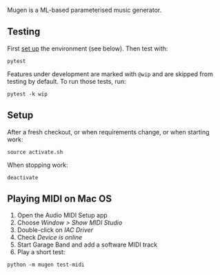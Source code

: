 Mugen is a ML-based parameterised music generator.


## Testing

First [set up](#setup) the environment (see below). Then test with:

```
pytest
```

Features under development are marked with `@wip` and are skipped from testing by default. To run those tests, run:

```
pytest -k wip
```


## Setup

After a fresh checkout, or when requirements change, or when starting work:
```
source activate.sh
```

When stopping work:
```
deactivate
```


## Playing MIDI on Mac OS

1. Open the Audio MIDI Setup app
2. Choose _Window > Show MIDI Studio_
3. Double-click on _IAC Driver_
4. Check _Device is online_
5. Start Garage Band and add a software MIDI track
6. Play a short test:

  ```
  python -m mugen test-midi
  ```
